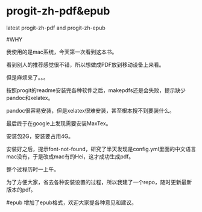 progit-zh-pdf&epub
=============

latest progit-zh-pdf and progit-zh-epub

#WHY

我使用的是mac系统，今天第一次看到这本书。

看到别人的推荐感觉很不错，所以想做成PDF放到移动设备上来看。

但是麻烦来了。。。

按照progit的readme安装完各种软件之后，makepdfs还是会失败，提示缺少pandoc和xelatex。

pandoc很容易安装，但是xelatex很难安装，甚至根本搜不到要装什么。

最后终于在google上发现需要安装MaxTex。

安装包2G，安装要占用4G。

安装好之后，提示font-not-found，研究了半天发现是config.yml里面的中文语言mac没有，于是改成mac有的Hei，这才成功生成pdf。

整个过程历时一上午。

为了方便大家，省去各种安装设置的过程，所以我建了一个repo，随时更新最新版本的pdf。

#epub
增加了epub格式，欢迎大家提各种意见和建议。
